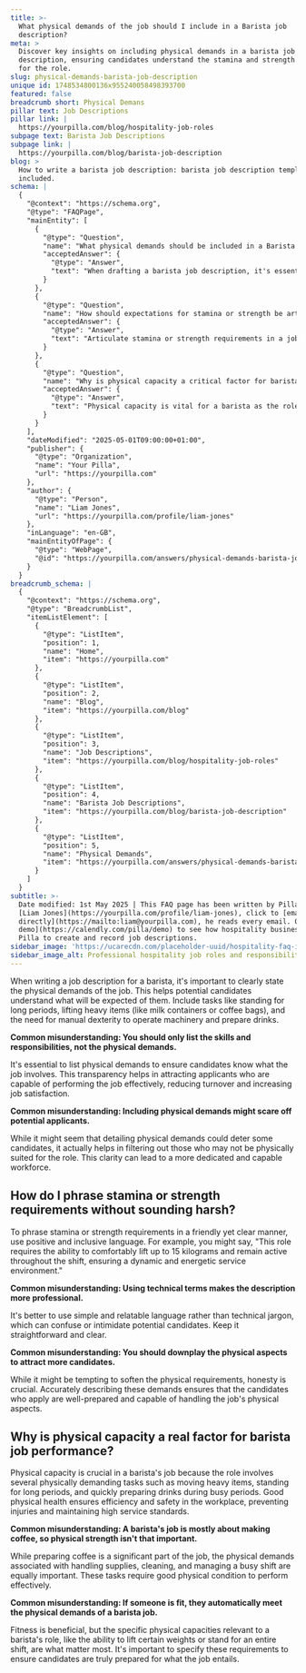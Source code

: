```yaml
---
title: >-
  What physical demands of the job should I include in a Barista job
  description?
meta: >
  Discover key insights on including physical demands in a barista job
  description, ensuring candidates understand the stamina and strength required
  for the role.
slug: physical-demands-barista-job-description
unique id: 1748534800136x955240058498393700
featured: false
breadcrumb short: Physical Demans
pillar text: Job Descriptions
pillar link: |
  https://yourpilla.com/blog/hospitality-job-roles
subpage text: Barista Job Descriptions
subpage link: |
  https://yourpilla.com/blog/barista-job-description
blog: >
  How to write a barista job description: barista job description template
  included.
schema: |
  {
    "@context": "https://schema.org",
    "@type": "FAQPage",
    "mainEntity": [
      {
        "@type": "Question",
        "name": "What physical demands should be included in a Barista job description?",
        "acceptedAnswer": {
          "@type": "Answer",
          "text": "When drafting a barista job description, it's essential to clearly explain the physical aspects of the job to ensure prospective candidates understand what is expected. It's important to mention requirements such as standing for prolonged periods, lifting heavy items like milk containers or coffee bags, and the need for manual dexterity to handle machinery and prepare beverages effectively."
        }
      },
      {
        "@type": "Question",
        "name": "How should expectations for stamina or strength be articulated to avoid sounding harsh?",
        "acceptedAnswer": {
          "@type": "Answer",
          "text": "Articulate stamina or strength requirements in a job description through positive, inclusive language. For instance, you could state: 'The role involves comfortably lifting up to 15 kilograms and remaining dynamic throughout the shift to provide energetic and efficient service.' This approach keeps the tone friendly while clearly expressing physical expectations."
        }
      },
      {
        "@type": "Question",
        "name": "Why is physical capacity a critical factor for barista job performance?",
        "acceptedAnswer": {
          "@type": "Answer",
          "text": "Physical capacity is vital for a barista as the role includes physically demanding tasks such as lifting heavy items, standing for extended periods, and handling busy periods efficiently. Good physical condition supports workplace efficiency and safety, helping to prevent injuries and sustain high standards of service."
        }
      }
    ],
    "dateModified": "2025-05-01T09:00:00+01:00",
    "publisher": {
      "@type": "Organization",
      "name": "Your Pilla",
      "url": "https://yourpilla.com"
    },
    "author": {
      "@type": "Person",
      "name": "Liam Jones",
      "url": "https://yourpilla.com/profile/liam-jones"
    },
    "inLanguage": "en-GB",
    "mainEntityOfPage": {
      "@type": "WebPage",
      "@id": "https://yourpilla.com/answers/physical-demands-barista-job-description"
    }
  }
breadcrumb_schema: |
  {
    "@context": "https://schema.org",
    "@type": "BreadcrumbList",
    "itemListElement": [
      {
        "@type": "ListItem",
        "position": 1,
        "name": "Home",
        "item": "https://yourpilla.com"
      },
      {
        "@type": "ListItem",
        "position": 2,
        "name": "Blog",
        "item": "https://yourpilla.com/blog"
      },
      {
        "@type": "ListItem",
        "position": 3,
        "name": "Job Descriptions",
        "item": "https://yourpilla.com/blog/hospitality-job-roles"
      },
      {
        "@type": "ListItem",
        "position": 4,
        "name": "Barista Job Descriptions",
        "item": "https://yourpilla.com/blog/barista-job-description"
      },
      {
        "@type": "ListItem",
        "position": 5,
        "name": "Physical Demands",
        "item": "https://yourpilla.com/answers/physical-demands-barista-job-description"
      }
    ]
  }
subtitle: >-
  Date modified: 1st May 2025 | This FAQ page has been written by Pilla Founder,
  [Liam Jones](https://yourpilla.com/profile/liam-jones), click to [email Liam
  directly](https://mailto:liam@yourpilla.com), he reads every email. Or [book a
  demo](https://calendly.com/pilla/demo) to see how hospitality businesses use
  Pilla to create and record job descriptions.
sidebar_image: 'https://ucarecdn.com/placeholder-uuid/hospitality-faq-image.jpg'
sidebar_image_alt: Professional hospitality job roles and responsibilities
---
```

When writing a job description for a barista, it's important to clearly state the physical demands of the job. This helps potential candidates understand what will be expected of them. Include tasks like standing for long periods, lifting heavy items (like milk containers or coffee bags), and the need for manual dexterity to operate machinery and prepare drinks.

**Common misunderstanding: You should only list the skills and responsibilities, not the physical demands.**

It's essential to list physical demands to ensure candidates know what the job involves. This transparency helps in attracting applicants who are capable of performing the job effectively, reducing turnover and increasing job satisfaction.

**Common misunderstanding: Including physical demands might scare off potential applicants.**

While it might seem that detailing physical demands could deter some candidates, it actually helps in filtering out those who may not be physically suited for the role. This clarity can lead to a more dedicated and capable workforce.

## How do I phrase stamina or strength requirements without sounding harsh?

To phrase stamina or strength requirements in a friendly yet clear manner, use positive and inclusive language. For example, you might say, "This role requires the ability to comfortably lift up to 15 kilograms and remain active throughout the shift, ensuring a dynamic and energetic service environment."

**Common misunderstanding: Using technical terms makes the description more professional.**

It's better to use simple and relatable language rather than technical jargon, which can confuse or intimidate potential candidates. Keep it straightforward and clear.

**Common misunderstanding: You should downplay the physical aspects to attract more candidates.**

While it might be tempting to soften the physical requirements, honesty is crucial. Accurately describing these demands ensures that the candidates who apply are well-prepared and capable of handling the job's physical aspects.

## Why is physical capacity a real factor for barista job performance?

Physical capacity is crucial in a barista's job because the role involves several physically demanding tasks such as moving heavy items, standing for long periods, and quickly preparing drinks during busy periods. Good physical health ensures efficiency and safety in the workplace, preventing injuries and maintaining high service standards.

**Common misunderstanding: A barista's job is mostly about making coffee, so physical strength isn't that important.**

While preparing coffee is a significant part of the job, the physical demands associated with handling supplies, cleaning, and managing a busy shift are equally important. These tasks require good physical condition to perform effectively.

**Common misunderstanding: If someone is fit, they automatically meet the physical demands of a barista job.**

Fitness is beneficial, but the specific physical capacities relevant to a barista's role, like the ability to lift certain weights or stand for an entire shift, are what matter most. It's important to specify these requirements to ensure candidates are truly prepared for what the job entails.
